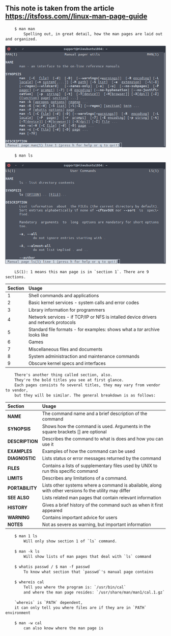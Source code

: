 This note is taken from the article https://itsfoss.com//linux-man-page-guide
----------------------------------------------------

        $ man man  
            Spelling out, in great detail, how the man pages are laid out and organized.  
<p align="center">
    <img src="pictures/man_man.png" />
</p>


        $ man ls 

<p align="center">
    <img src="pictures/ls_man.png" />
</p>

        LS(1): 1 means this man page is in `section 1`. There are 9 sections.

|Section|Usage|
|:-------|:-----|
|1       |Shell commands and applications|
|2       |Basic kernel services - system calls and error codes|
|3       |Library information for programmers|
|4       |Network services - if TCP/IP or NFS is intalled device drivers and network protocols|
|5       |Standard file formats - for examples: shows what a *tar* archive looks like|
|6       |Games|
|7       |Miscellaneous files and documents|
|8       |System administraction and maintenance commands|
|9       |Obscure kernel specs and interfaces|

        There's another thing called section, also.
        They're the bold titles you see at first glance. 
        Each pages consists fo several titles, they may vary from vendor to vendor, 
        but they will be similar. The general breakdown is as follows:

|Section|Usage|
|:-------|:-----|
|**NAME**|The command name and a brief description of the command|
|**SYNOPSIS**|Shows how the command is used. Arguments in the square brackets [] are optional|
|**DESCRIPTION**|Describes the command to what is does and how you can use it|
|**EXAMPLES**|Examples of how the command can be used|
|**DIAGNOSTIC**|Lists status or error messages returned by the command|
|**FILES**|Contains a lists of supplementary files used by UNIX to run this specific command|
|**LIMITS**|Describes any limitations of a command.|
|**PORTABILITY**|Lists other systems where a command is abailable, along with other versions fo the utility may differ|
|**SEE ALSO**|Lists related man pages that contain relevant information|
|**HISTORY**|Gives a brief history of the command such as when it first appeared|
|**WARNING**|Contains important advice for users|
|**NOTES**|Not as severe as warning, but important information|

        $ man 1 ls
            Will only show section 1 of `ls` command.

        $ man -k ls
            Will show lists of man pages that deal with `ls` command

        $ whatis passwd / $ man -f passwd
            To know what section that `passwd`'s manual page contains  

        $ whereis cal 
            Tell you where the program is: `/usr/bin/cal` 
            and where the man page resides: `/usr/share/man/man1/cal.1.gz`  

        `whereis` is `PATH` dependent,
        it can only tell you where files are if they are in `PATH` environment  

        $ man -w cal
            can also know where the man page is
